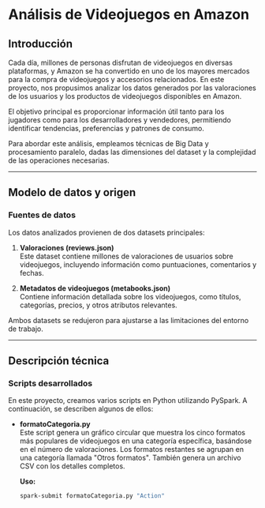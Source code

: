 # Análisis de Videojuegos en Amazon

## Introducción
Cada día, millones de personas disfrutan de videojuegos en diversas plataformas, y Amazon se ha convertido en uno de los mayores mercados para la compra de videojuegos y accesorios relacionados. En este proyecto, nos propusimos analizar los datos generados por las valoraciones de los usuarios y los productos de videojuegos disponibles en Amazon.

El objetivo principal es proporcionar información útil tanto para los jugadores como para los desarrolladores y vendedores, permitiendo identificar tendencias, preferencias y patrones de consumo.

Para abordar este análisis, empleamos técnicas de Big Data y procesamiento paralelo, dadas las dimensiones del dataset y la complejidad de las operaciones necesarias.

---

## Modelo de datos y origen
### Fuentes de datos
Los datos analizados provienen de dos datasets principales:

1. **Valoraciones (reviews.json)**  
   Este dataset contiene millones de valoraciones de usuarios sobre videojuegos, incluyendo información como puntuaciones, comentarios y fechas.

2. **Metadatos de videojuegos (metabooks.json)**  
   Contiene información detallada sobre los videojuegos, como títulos, categorías, precios, y otros atributos relevantes.

Ambos datasets se redujeron para ajustarse a las limitaciones del entorno de trabajo.

---

## Descripción técnica
### Scripts desarrollados
En este proyecto, creamos varios scripts en Python utilizando PySpark. A continuación, se describen algunos de ellos:

- **formatoCategoria.py**  
  Este script genera un gráfico circular que muestra los cinco formatos más populares de videojuegos en una categoría específica, basándose en el número de valoraciones. Los formatos restantes se agrupan en una categoría llamada "Otros formatos". También genera un archivo CSV con los detalles completos.

  **Uso:**  
  ```bash
  spark-submit formatoCategoria.py "Action"

